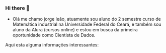 ### Hi there 👋

* Olá me chamo jorge leão, atuamente sou aluno do 2 semestre curso de Matemática industrial na Universidade Federal do Ceará, e também sou aluno da Alura (cursos online) e estou em busca da primeira oportunidade como Cientista de Dados.

Aqui esta alguma informações interessantes:

